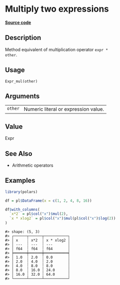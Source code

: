 

# Multiply two expressions

[**Source code**](https://github.com/pola-rs/r-polars/tree/main/R/expr__expr.R#L330)

## Description

Method equivalent of multiplication operator <code>expr \* other</code>.

## Usage

<pre><code class='language-R'>Expr_mul(other)
</code></pre>

## Arguments

<table>
<tr>
<td style="white-space: nowrap; font-family: monospace; vertical-align: top">
<code id="Expr_mul_:_other">other</code>
</td>
<td>
Numeric literal or expression value.
</td>
</tr>
</table>

## Value

Expr

## See Also

<ul>
<li>

Arithmetic operators

</li>
</ul>

## Examples

``` r
library(polars)

df = pl$DataFrame(x = c(1, 2, 4, 8, 16))

df$with_columns(
  `x*2` = pl$col("x")$mul(2),
  `x * xlog2` = pl$col("x")$mul(pl$col("x")$log(2))
)
```

    #> shape: (5, 3)
    #> ┌──────┬──────┬───────────┐
    #> │ x    ┆ x*2  ┆ x * xlog2 │
    #> │ ---  ┆ ---  ┆ ---       │
    #> │ f64  ┆ f64  ┆ f64       │
    #> ╞══════╪══════╪═══════════╡
    #> │ 1.0  ┆ 2.0  ┆ 0.0       │
    #> │ 2.0  ┆ 4.0  ┆ 2.0       │
    #> │ 4.0  ┆ 8.0  ┆ 8.0       │
    #> │ 8.0  ┆ 16.0 ┆ 24.0      │
    #> │ 16.0 ┆ 32.0 ┆ 64.0      │
    #> └──────┴──────┴───────────┘
